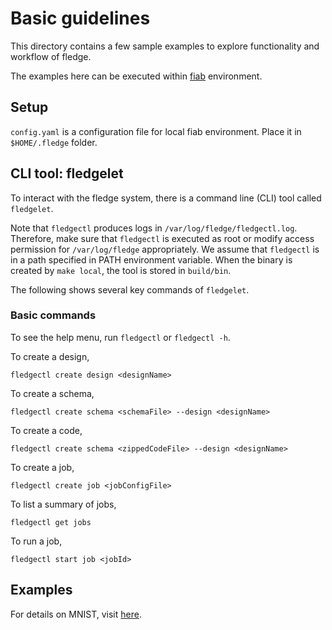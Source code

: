 # Basic guidelines

This directory contains a few sample examples to explore functionality and workflow of fledge.

The examples here can be executed within [fiab](../fiab/README.md) environment.

## Setup
`config.yaml` is a configuration file for local fiab environment. Place it in `$HOME/.fledge` folder.

## CLI tool: fledgelet
To interact with the fledge system, there is a command line (CLI) tool called `fledgelet`.

Note that `fledgectl` produces logs in `/var/log/fledge/fledgectl.log`.
Therefore, make sure that `fledgectl` is executed as root or modify access permission for `/var/log/fledge` appropriately.
We assume that `fledgectl` is in a path specified in PATH environment variable.
When the binary is created by `make local`, the tool is stored in `build/bin`.

The following shows several key commands of `fledgelet`.

### Basic commands
To see the help menu, run `fledgectl` or `fledgectl -h`.

To create a design, 
```
fledgectl create design <designName>
```

To create a schema, 
```
fledgectl create schema <schemaFile> --design <designName>
```

To create a code,
```
fledgectl create schema <zippedCodeFile> --design <designName>
```

To create a job,
```
fledgectl create job <jobConfigFile>
```

To list a summary of jobs,
```
fledgectl get jobs
```

To run a job,
```
fledgectl start job <jobId>
```

## Examples

For details on MNIST, visit [here](mnist/README.md).
